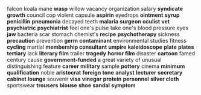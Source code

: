 falcon
koala
mane
**wasp**
willow
vacancy
organization
salary
**syndicate**
**growth**
council
cop
violent
capsule
**aspirin**
eyedrops
**ointment**
**syrup**
**penicillin**
**pneumonia**
decayed teeth
**malaria**
**surgeon**
**oculist**
**vet**
**psychiatric**
**psychiatrist**
feel one's pulse
take one's blood pressure
eyes
**jaw**
bacteria
scar
stomach
chemist's
**recipe**
**psychotherapy**
sickness
**precaution**
prevention
**germ**
**contaminant**
environmental studies
fitness
**cycling**
martial
**membership consultant**
**umpire**
**kaleidoscope**
**plate**
**plates**
**tertiary**
lack
**literary film**
trailer
**tragedy**
**horror film**
disaster
**cartoon**
famed
century
cause
**government-funded**
a great variety of
unusual
distinguishing feature
**career**
**military**
sample
**pottery**
cinema
**minimum qualification**
noble
**aristocrat**
**foreign**
**tone**
**analyst**
**lecturer**
**secretary**
**cabinet**
**lounge**
souvenir
**visa**
**vinegar**
**protein**
**personnel**
**silver cloth**
sportswear
**trousers**
**blouse**
**shoe**
**sandal**
**symptom**
